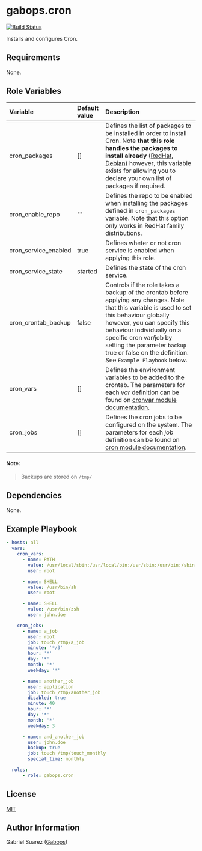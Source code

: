 gabops.cron
===========
[![Build Status](https://travis-ci.org/gabops/ansible-role-cron.svg?branch=master)](https://travis-ci.org/gabops/ansible-role-cron)

Installs and configures Cron.

Requirements
------------

None.

Role Variables
--------------

| Variable | Default value | Description |
| :--- | :--- | :--- |
| cron_packages | [] | Defines the list of packages to be installed in order to install Cron. Note **that this role handles the packages to install already** ([RedHat](vars/RedHat.yml), [Debian](vars/Debian.yml)) however, this variable exists for allowing you to declare your own list of packages if required. |
| cron_enable_repo | ""  | Defines the repo to be enabled when installing the packages defined in `cron_packages` variable. Note that this option only works in RedHat family distributions. |
| cron_service_enabled | true | Defines wheter or not cron service is enabled when applying this role. |
| cron_service_state | started | Defines the state of the cron service. |
| cron_crontab_backup | false | Controls if the role takes a backup of the crontab before applying any changes. Note that this variable is used to set this behaviour globally however, you can specify this behaviour individually on a specific cron var/job by setting the parameter `backup` true or false on the definition. See `Example Playbook` below. |
| cron_vars | [] | Defines the environment variables to be added to the crontab. The parameters for each *var* definition can be found on [cronvar module documentation](https://docs.ansible.com/ansible/latest/modules/cronvar_module.html). |
| cron_jobs | [] | Defines the cron jobs to be configured on the system. The parameters for each *job* definition can be found on [cron module documentation](https://docs.ansible.com/ansible/latest/modules/cron_module.html). |

#### Note:
> Backups are stored on `/tmp/`

Dependencies
------------

None.

Example Playbook
----------------

```yaml
- hosts: all
  vars:
    cron_vars:
      - name: PATH
        value: /usr/local/sbin:/usr/local/bin:/usr/sbin:/usr/bin:/sbin:/bin
        user: root

      - name: SHELL
        value: /usr/bin/sh
        user: root

      - name: SHELL
        value: /usr/bin/zsh
        user: john.doe

    cron_jobs:
      - name: a_job
        user: root
        job: touch /tmp/a_job
        minute: '*/3'
        hour: '*'
        day: '*'
        month: '*'
        weekday: '*'

      - name: another_job
        user: application
        job: touch /tmp/another_job
        disabled: true
        minute: 40
        hour: '*'
        day: '*'
        month: '*'
        weekday: 3

      - name: and_another_job
        user: john.doe
        backup: true
        job: touch /tmp/touch_monthly
        special_time: monthly

  roles:
      - role: gabops.cron
```

License
-------

[MIT]((./LICENSE))

Author Information
------------------

Gabriel Suarez ([Gabops](https://github.com/gabops))
